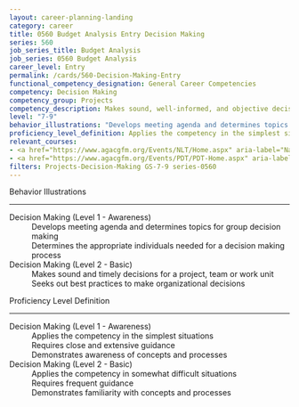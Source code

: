 ```yaml
---
layout: career-planning-landing
category: career
title: 0560 Budget Analysis Entry Decision Making
series: 560
job_series_title: Budget Analysis
job_series: 0560 Budget Analysis
career_level: Entry
permalink: /cards/560-Decision-Making-Entry
functional_competency_designation: General Career Competencies
competency: Decision Making
competency_group: Projects
competency_description: Makes sound, well-informed, and objective decisions; perceives the impact and implications of decisions; commits to action, even in uncertain situations, to accomplish organizational goals; causes change 
level: "7-9"
behavior_illustrations: "Develops meeting agenda and determines topics for group decision making ? Determines the appropriate individuals needed for a decision making process ? Makes sound and timely decisions for a project, team or work unit ? Seeks out best practices to make organizational decisions"
proficiency_level_definition: Applies the competency in the simplest situations ? Requires close and extensive guidance ? Demonstrates awareness of concepts and processes ? Applies the competency in somewhat difficult situations ? Requires frequent guidance ? Demonstrates familiarity with concepts and processes
relevant_courses: 
- <a href="https://www.agacgfm.org/Events/NLT/Home.aspx" aria-label="National Leadership Training (NLT) - multi-competency training - https://www.agacgfm.org/Events/NLT/Home.aspx">National Leadership Training (NLT) - multi-competency training</a>, AGA
- <a href="https://www.agacgfm.org/Events/PDT/PDT-Home.aspx" aria-label="Professional Development Training (PDT) - multi-competency training - https://www.agacgfm.org/Events/PDT/PDT-Home.aspx">Professional Development Training (PDT) - multi-competency training</a>, AGA
filters: Projects-Decision-Making GS-7-9 series-0560
---
```


<div class="desktop:grid-col-6 margin-y-3">
  <div class="border-top-2 bg-white padding-3 shadow-5 height-full members-hover border-1px button-border border-top-blue radius-lg">
    <p class="text-bold label-color font-size-21">Behavior Illustrations</p>
    <hr class="hr-green"/>
    <dl class="text-base card-content-color"><dt>Decision Making (Level 1 - Awareness)</dt><dd>Develops meeting agenda and determines topics for group decision making </dd><dd> Determines the appropriate individuals needed for a decision making process</dd><dt>Decision Making (Level 2 - Basic)</dt><dd>Makes sound and timely decisions for a project, team or work unit </dd><dd> Seeks out best practices to make organizational decisions</dd></dl>
  </div>
</div>
<div class="desktop:grid-col-6 margin-y-3">
  <div class="border-top-2 bg-white padding-3 shadow-5 height-full members-hover border-1px button-border border-top-blue radius-lg">
    <p class="text-bold label-color font-size-21">Proficiency Level Definition</p>
     <hr class="hr-green"/>
    <dl class="text-base card-content-color"><dt>Decision Making (Level 1 - Awareness)</dt><dd>Applies the competency in the simplest situations </dd><dd> Requires close and extensive guidance </dd><dd> Demonstrates awareness of concepts and processes</dd><dt>Decision Making (Level 2 - Basic)</dt><dd>Applies the competency in somewhat difficult situations </dd><dd> Requires frequent guidance </dd><dd> Demonstrates familiarity with concepts and processes</dd></dl>
  </div>
</div>
